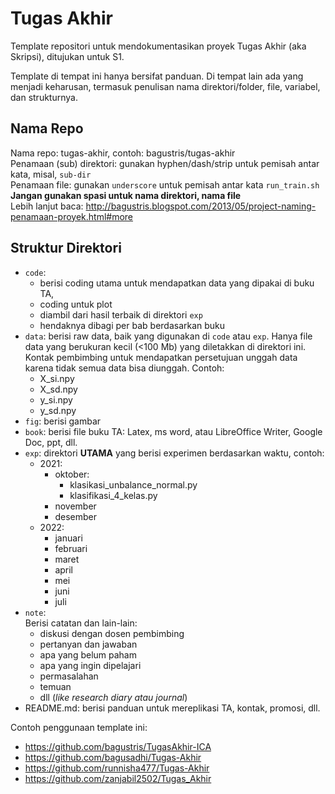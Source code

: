 # Tugas Akhir  
Template repositori untuk mendokumentasikan proyek Tugas Akhir (aka Skripsi), ditujukan untuk S1.

Template di tempat ini hanya bersifat panduan. Di tempat lain ada yang menjadi keharusan, termasuk 
penulisan nama direktori/folder, file, variabel, dan strukturnya.

## Nama Repo
Nama repo: tugas-akhir, contoh: bagustris/tugas-akhir  
Penamaan (sub) direktori: gunakan hyphen/dash/strip untuk pemisah antar kata, misal, `sub-dir`  
Penamaan file: gunakan `underscore` untuk pemisah antar kata `run_train.sh`  
**Jangan gunakan spasi untuk nama direktori, nama file**  
Lebih lanjut baca: http://bagustris.blogspot.com/2013/05/project-naming-penamaan-proyek.html#more


## Struktur Direktori
- `code`: 
   - berisi coding utama untuk mendapatkan data yang dipakai di buku TA, 
   - coding untuk plot
   - diambil dari hasil terbaik di direktori `exp`
   - hendaknya dibagi per bab berdasarkan buku
- `data`: berisi raw data, baik yang digunakan di `code` atau `exp`. Hanya file data yang berukuran kecil (<100 Mb) yang diletakkan di direktori ini. Kontak pembimbing untuk mendapatkan persetujuan unggah data karena tidak semua data bisa diunggah.
Contoh:  
   - X_si.npy
   - X_sd.npy
   - y_si.npy
   - y_sd.npy  
- `fig`: berisi gambar
- `book`: berisi file buku TA: Latex, ms word, atau LibreOffice Writer, Google Doc, ppt, dll.
- `exp`: direktori **UTAMA** yang berisi experimen berdasarkan waktu, contoh:  
   - 2021:
      - oktober:  
         - klasikasi_unbalance_normal.py  
         - klasifikasi_4_kelas.py  
      - november
      - desember
   - 2022:  
      - januari
      - februari
      - maret  
      - april 
      - mei   
      - juni
      - juli
- `note`:  
  Berisi catatan dan lain-lain:  
  - diskusi dengan dosen pembimbing
  - pertanyan dan jawaban
  - apa yang belum paham
  - apa yang ingin dipelajari
  - permasalahan
  - temuan
  - dll (*like research diary atau journal*)
- README.md: berisi panduan untuk mereplikasi TA, kontak, promosi, dll.


Contoh penggunaan template ini:  
- https://github.com/bagustris/TugasAkhir-ICA
- https://github.com/bagusadhi/Tugas-Akhir  
- https://github.com/runnisha477/Tugas-Akhir  
- https://github.com/zanjabil2502/Tugas_Akhir  
